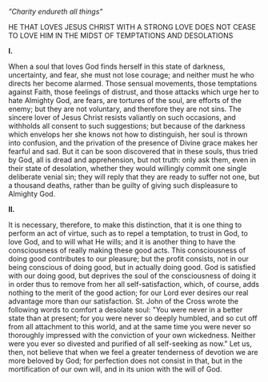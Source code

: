 
*\"Charity endureth all things\"*

HE THAT LOVES JESUS CHRIST WITH A STRONG LOVE DOES NOT CEASE TO LOVE HIM IN THE MIDST OF TEMPTATIONS AND DESOLATIONS

**I\.**

When a soul that loves God finds herself in this state of darkness, uncertainty, and fear, she must not lose courage; and neither must he who directs her become alarmed. Those sensual movements, those temptations against Faith, those feelings of distrust, and those attacks which urge her to hate Almighty God, are fears, are tortures of the soul, are efforts of the enemy; but they are not voluntary, and therefore they are not sins. The sincere lover of Jesus Christ resists valiantly on such occasions, and withholds all consent to such suggestions; but because of the darkness which envelops her she knows not how to distinguish, her soul is thrown into confusion, and the privation of the presence of Divine grace makes her fearful and sad. But it can be soon discovered that in these souls, thus tried by God, all is dread and apprehension, but not truth: only ask them, even in their state of desolation, whether they would willingly commit one single deliberate venial sin; they will reply that they are ready to suffer not one, but a thousand deaths, rather than be guilty of giving such displeasure to Almighty God.

**II\.**

It is necessary, therefore, to make this distinction, that it is one thing to perform an act of virtue, such as to repel a temptation, to trust in God, to love God, and to will what He wills; and it is another thing to have the consciousness of really making these good acts. This consciousness of doing good contributes to our pleasure; but the profit consists, not in our being conscious of doing good, but in actually doing good. God is satisfied with our doing good, but deprives the soul of the consciousness of doing it in order thus to remove from her all self-satisfaction, which, of course, adds nothing to the merit of the good action; for our Lord ever desires our real advantage more than our satisfaction. St. John of the Cross wrote the following words to comfort a desolate soul: \"You were never in a better state than at present; for you were never so deeply humbled, and so cut off from all attachment to this world, and at the same time you were never so thoroughly impressed with the conviction of your own wickedness. Neither were you ever so divested and purified of all self-seeking as now.\" Let us, then, not believe that when we feel a greater tenderness of devotion we are more beloved by God; for perfection does not consist in that, but in the mortification of our own will, and in its union with the will of God.

